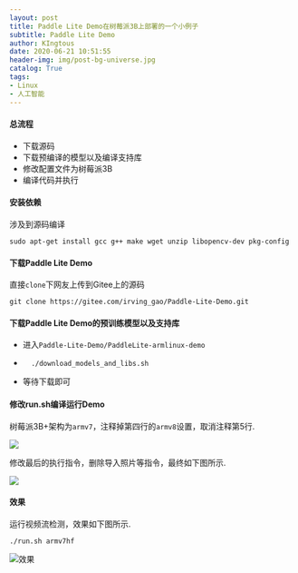 ```yaml
---
layout: post
title: Paddle Lite Demo在树莓派3B上部署的一个小例子
subtitle: Paddle Lite Demo
author: KIngtous
date: 2020-06-21 10:51:55
header-img: img/post-bg-universe.jpg
catalog: True
tags:
- Linux
- 人工智能
---
```


#### 总流程

- 下载源码
- 下载预编译的模型以及编译支持库
- 修改配置文件为树莓派3B
- 编译代码并执行

#### 安装依赖

涉及到源码编译

```shell
sudo apt-get install gcc g++ make wget unzip libopencv-dev pkg-config
```

#### 下载Paddle Lite Demo

直接`clone`下网友上传到Gitee上的源码

```shell
git clone https://gitee.com/irving_gao/Paddle-Lite-Demo.git
```

#### 下载Paddle Lite Demo的预训练模型以及支持库

- 进入`Paddle-Lite-Demo/PaddleLite-armlinux-demo`

- ```shell
    ./download_models_and_libs.sh
    ```

- 等待下载即可

#### 修改run.sh编译运行Demo

树莓派3B+架构为`armv7`，注释掉第四行的`armv8`设置，取消注释第5行.

![](http://img.kingtous.cn/img/20200621110527.png)



修改最后的执行指令，删除导入照片等指令，最终如下图所示.

![](http://img.kingtous.cn/img/20200621110638.png)

#### 效果

运行视频流检测，效果如下图所示.

```shell
./run.sh armv7hf
```

![效果](http://img.kingtous.cn/img/20200621105339.png)